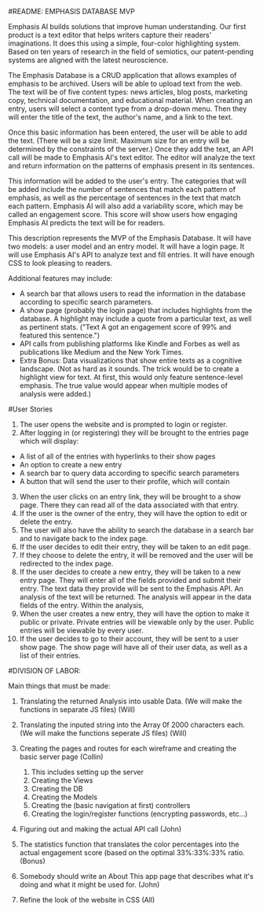 #README: EMPHASIS DATABASE MVP

Emphasis AI builds solutions that improve human understanding. Our first product is a text editor that helps writers capture their readers' imaginations. It does this using a simple, four-color highlighting system. Based on ten years of research in the field of semiotics, our patent-pending systems are aligned with the latest neuroscience.

The Emphasis Database is a CRUD application that allows examples of emphasis to be archived. Users will be able to upload text from the web. The text will be of five content types: news articles, blog posts, marketing copy, technical documentation, and educational material. When creating an entry, users will select a content type from a drop-down menu. Then they will enter the title of the text, the author's name, and a link to the text.

Once this basic information has been entered, the user will be able to add the text. (There will be a size limit. Maximum size for an entry will be determined by the constraints of the server.) Once they add the text, an API call will be made to Emphasis AI's text editor. The editor will analyze the text and return information on the patterns of emphasis present in its sentences.

This information will be added to the user's entry. The categories that will be added include the number of sentences that match each pattern of emphasis, as well as the percentage of sentences in the text that match each pattern. Emphasis AI will also add a variability score, which may be called an engagement score. This score will show users how engaging Emphasis AI predicts the text will be for readers.

This description represents the MVP of the Emphasis Database. It will have two models: a user model and an entry model. It will have a login page. It will use Emphasis AI's API to analyze text and fill entries. It will have enough CSS to look pleasing to readers.

Additional features may include:
- A search bar that allows users to read the information in the database according to specific search parameters.
- A show page (probably the login page) that includes highlights from the database. A highlight may include a quote from a particular text, as well as pertinent stats. ("Text A got an engagement score of 99% and featured this sentence.")
- API calls from publishing platforms like Kindle and Forbes as well as publications like Medium and the New York Times.
- Extra Bonus: Data visualizations that show entire texts as a cognitive landscape. (Not as hard as it sounds. The trick would be to create a highlight view for text. At first, this would only feature sentence-level emphasis. The true value would appear when multiple modes of analysis were added.)

#User Stories
 1. The user opens the website and is prompted to login or register.
 2. After logging in (or registering) they will be brought to the entries page which will display:
   - A list of all of the entries with hyperlinks to their show pages
   - An option to create a new entry
   - A search bar to query data according to specific search parameters
   - A button that will send the user to their profile, which will contain
 3. When the user clicks on an entry link, they will be brought to a show page. There they can read all of the data associated with that entry.
 4. If the user is the owner of the entry, they will have the option to edit or delete the entry.
 5. The user will also have the ability to search the database in a search bar and to navigate back to the index page.
 6. If the user decides to edit their entry, they will be taken to an edit page.
 7. If they choose to delete the entry, it will be removed and the user will be redirected to the index page.
 8. If the user decides to create a new entry, they will be taken to a new entry page. They will enter all of the fields provided and submit their entry. The text data they provide will be sent to the Emphasis API. An analysis of the text will be returned. The analysis will appear in the data fields of the entry. Within the analysis,
 9. When the user creates a new entry, they will have the option to make it public or private. Private entries will be viewable only by the user. Public entries will be viewable by every user.
 10. If the user decides to go to their account, they will be sent to a user show page. The show page will have all of their user data, as well as a list of their entries.

#DIVISION OF LABOR:

   Main things that must be made:

   1. Translating the returned Analysis into usable Data. (We will make the functions in separate JS files) (Will)

   2. Translating the inputed string into the Array 0f 2000 characters each. (We will make the functions seperate JS files) (Will)

   3. Creating the pages and routes for each wireframe and creating the basic server page (Collin)
      1. This includes setting up the server
      2. Creating the Views
      3. Creating the DB
      4. Creating the Models
      5. Creating the (basic navigation at first) controllers
      6. Creating the login/register functions (encrypting passwords, etc…)

   4. Figuring out and making the actual API call (John)

   5. The statistics function that translates the color percentages into the actual engagement score (based on the optimal 33%:33%:33% ratio. (Bonus)

   7. Somebody should write an About This app page that describes what it's doing and what it might be used for. (John)

   8. Refine the look of the website in CSS (All)
